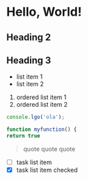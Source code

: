# Hello, World!

## Heading 2

## Heading 3

* list item 1
* list item 2

1. ordered list item 1
2. ordered list item 2


```js
console.lgo('ola');

function myfunction() {
return true
```

> quote
> quote quote


* [ ] task list item
* [x] task list item checked 

